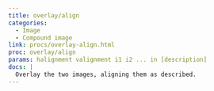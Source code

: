 ```yaml
---
title: overlay/align
categories: 
  - Image
  - Compound image
link: procs/overlay-align.html
proc: overlay/align
params: halignment valignment i1 i2 ... in [description]
docs: |
  Overlay the two images, aligning them as described.
---
```

